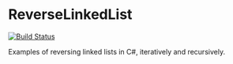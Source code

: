 # ReverseLinkedList
[![Build Status](https://travis-ci.org/sergiormg/ReverseLinkedList.svg?branch=master)](https://travis-ci.org/sergiormg/ReverseLinkedList)

Examples of reversing linked lists in C#, iteratively and recursively.
